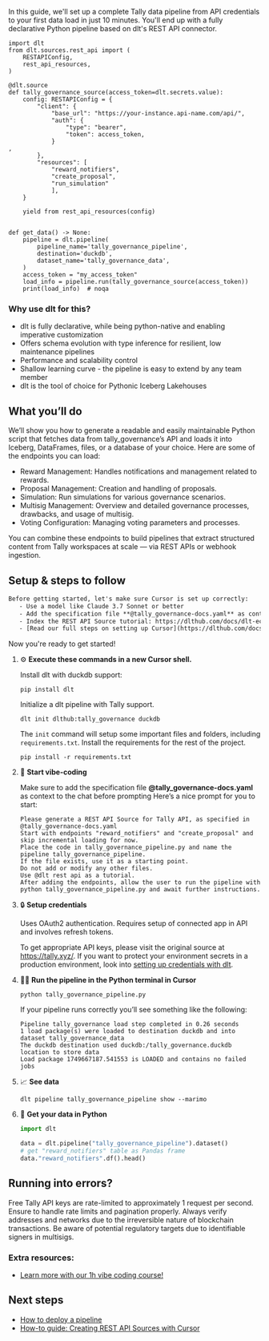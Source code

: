 In this guide, we'll set up a complete Tally data pipeline from API credentials to your first data load in just 10 minutes. You'll end up with a fully declarative Python pipeline based on dlt's REST API connector.

```python-outcome
import dlt
from dlt.sources.rest_api import (
    RESTAPIConfig,
    rest_api_resources,
)

@dlt.source
def tally_governance_source(access_token=dlt.secrets.value):
    config: RESTAPIConfig = {
        "client": {
            "base_url": "https://your-instance.api-name.com/api/",
            "auth": {
                "type": "bearer",
                "token": access_token,
            }
,
        },
        "resources": [
            "reward_notifiers",
            "create_proposal",
            "run_simulation"
            ],
    }

    yield from rest_api_resources(config)


def get_data() -> None:
    pipeline = dlt.pipeline(
        pipeline_name='tally_governance_pipeline',
        destination='duckdb',
        dataset_name='tally_governance_data', 
    )
    access_token = "my_access_token"
    load_info = pipeline.run(tally_governance_source(access_token))
    print(load_info)  # noqa
```

### Why use dlt for this?

- dlt is fully declarative, while being python-native and enabling imperative customization
- Offers schema evolution with type inference for resilient, low maintenance pipelines
- Performance and scalability control
- Shallow learning curve - the pipeline is easy to extend by any team member
- dlt is the tool of choice for Pythonic Iceberg Lakehouses

## What you’ll do

We’ll show you how to generate a readable and easily maintainable Python script that fetches data from tally_governance’s API and loads it into Iceberg, DataFrames, files, or a database of your choice. Here are some of the endpoints you can load:

- Reward Management: Handles notifications and management related to rewards.
- Proposal Management: Creation and handling of proposals.
- Simulation: Run simulations for various governance scenarios.
- Multisig Management: Overview and detailed governance processes, drawbacks, and usage of multisig.
- Voting Configuration: Managing voting parameters and processes.

You can combine these endpoints to build pipelines that extract structured content from Tally workspaces at scale — via REST APIs or webhook ingestion.

## Setup & steps to follow

```default
Before getting started, let's make sure Cursor is set up correctly:
   - Use a model like Claude 3.7 Sonnet or better
   - Add the specification file **@tally_governance-docs.yaml** as context
   - Index the REST API Source tutorial: https://dlthub.com/docs/dlt-ecosystem/verified-sources/rest_api/ and add it to context as **@dlt rest api**
   - [Read our full steps on setting up Cursor](https://dlthub.com/docs/dlt-ecosystem/llm-tooling/cursor-restapi#23-configuring-cursor-with-documentation)
```

Now you're ready to get started! 

1. ⚙️ **Execute these commands in a new Cursor shell.**
    
    Install dlt with duckdb support:
    ```shell
    pip install dlt
    ```

    Initialize a dlt pipeline with Tally support.
    ```shell
    dlt init dlthub:tally_governance duckdb
    ```

    The `init` command will setup some important files and folders, including `requirements.txt`. Install the requirements for the rest of the project.
    ```shell
    pip install -r requirements.txt
    ```
    
2. 🤠 **Start vibe-coding**
    
    Make sure to add the specification file **@tally_governance-docs.yaml** as context to the chat before prompting
    Here’s a nice prompt for you to start: 
    
    ```prompt
    Please generate a REST API Source for Tally API, as specified in @tally_governance-docs.yaml 
    Start with endpoints "reward_notifiers" and "create_proposal" and skip incremental loading for now. 
    Place the code in tally_governance_pipeline.py and name the pipeline tally_governance_pipeline. 
    If the file exists, use it as a starting point. 
    Do not add or modify any other files. 
    Use @dlt rest api as a tutorial. 
    After adding the endpoints, allow the user to run the pipeline with python tally_governance_pipeline.py and await further instructions.
    ```

    
3. 🔒 **Setup credentials** 
    
    Uses OAuth2 authentication. Requires setup of connected app in API and involves refresh tokens.
    
    To get appropriate API keys, please visit the original source at https://tally.xyz/.
    If you want to protect your environment secrets in a production environment, look into [setting up credentials with dlt](https://dlthub.com/docs/walkthroughs/add_credentials).
    
4. 🏃‍♀️ **Run the pipeline in the Python terminal in Cursor**
    
    ```shell
    python tally_governance_pipeline.py
    ```
    
    If your pipeline runs correctly you’ll see something like the following:
    
    ```shell
    Pipeline tally_governance load step completed in 0.26 seconds
    1 load package(s) were loaded to destination duckdb and into dataset tally_governance_data
    The duckdb destination used duckdb:/tally_governance.duckdb location to store data
    Load package 1749667187.541553 is LOADED and contains no failed jobs
    ```
    
5. 📈 **See data**
    
    ```shell
    dlt pipeline tally_governance_pipeline show --marimo
    ```
    
6. 🐍 **Get your data in Python**
    
    ```python
    import dlt

   data = dlt.pipeline("tally_governance_pipeline").dataset()
   # get "reward_notifiers" table as Pandas frame
   data."reward_notifiers".df().head()
    ```

## Running into errors?

Free Tally API keys are rate-limited to approximately 1 request per second. Ensure to handle rate limits and pagination properly. Always verify addresses and networks due to the irreversible nature of blockchain transactions. Be aware of potential regulatory targets due to identifiable signers in multisigs.

### Extra resources:

- [Learn more with our 1h vibe coding course!](https://www.youtube.com/watch?v=GGid70rnJuM)

## Next steps

- [How to deploy a pipeline](https://dlthub.com/docs/walkthroughs/deploy-a-pipeline)
- [How-to guide: Creating REST API Sources with Cursor](https://dlthub.com/docs/dlt-ecosystem/llm-tooling/cursor-restapi)